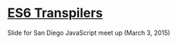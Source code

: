 [ES6 Transpilers](https://georgemarshall.github.io/es6-transpilers/)
===============

Slide for San Diego JavaScript meet up (March 3, 2015)
